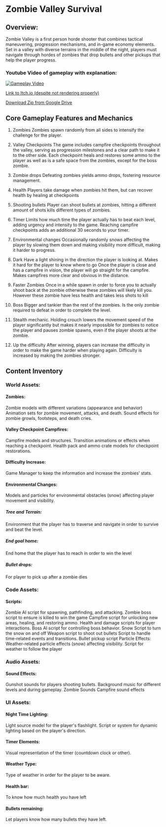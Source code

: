 # Zombie Valley Survival
 
## Overview:
Zombie Valley is a first person horde shooter that combines tactical maneuvering, progression mechanisms, and in-game economy elements. Set in a valley with diverse terrains in the middle of the night, players must navigate through hordes of zombies that drop bullets and other pickups that help the player progress.

### Youtube Video of gameplay with explanation:
[![Gameplay Video](https://img.youtube.com/vi/rHBnnvJ3Pfg/0.jpg)](https://www.youtube.com/watch?v=rHBnnvJ3Pfg)

[Link to Itch.io (despite not rendering properly)](https://dy27.itch.io/sprint-3)

[Download Zip from Google Drive](https://drive.google.com/file/d/17iCuQjZIc8bzvT0cT-tTulBkrISzqptu/view?usp=sharing)

## Core Gameplay Features and Mechanics
1. Zombies
Zombies spawn randomly from all sides to intensify the challenge for the player.

2. Valley Checkpoints
The game includes campfire checkpoints throughout the valley, serving as progression milestones and a clear path to make it to the other side.
Each checkpoint heals and restores some ammo to the player as well as is a safe space from the zombies, except for the boss zombie.

3. Zombie drops
Defeating zombies yields ammo drops, fostering resource management.

4. Health
Players take damage when zombies hit them, but can recover health by healing at checkpoints

5. Shooting bullets
Player can shoot bullets at zombies, hitting a different amount of shots kills different types of zombies.

6. Timer
Limits how much time the player actually has to beat each level, adding urgency and intensity to the game.
Reaching campfire checkpoints adds an additional 30 seconds to your timer.

7. Environmental changes 
Occasionally randomly snows affecting the player by slowing them down and making visibility more difficult, making it harder to progress.
8. Dark
Have a light shining in the direction the player is looking at.
Makes it hard for the player to know where to go
Once the player is close and has a campfire in vision, the player will go straight for the campfire.
Makes campfires more clear and obvious in the distance.

9. Faster Zombies
Once in a while spawn in order to force you to actually shoot back at the zombie otherwise these zombies will likely kill you.
However these zombie have less health and takes less shots to kill

10. Boss
Bigger and tankier than the rest of the zombies.
Is the only zombie required to defeat in order to complete the level.

11. Stealth mechanic.
Holding crouch lowers the movement speed of the player significantly but makes it nearly impossible for zombies to notice the player and pauses zombie spawns, even if the player shoots at the zombie.

12. Up the difficulty
After winning, players can increase the difficulty in order to make the game harder when playing again.
Difficulty is increased by making the zombies stronger.

## Content Inventory
### World Assets:
#### Zombies:
Zombie models with different variations (appearance and behavior)
Animation sets for zombie movement, attacks, and death.
Sound effects for zombie growls, footsteps, and death cries.
#### Valley Checkpoint Campfires:
Campfire models and structures.
Transition animations or effects when reaching a checkpoint.
Health pack and ammo crate models for checkpoint restorations.
#### Difficulty Increase:
Game Manager to keep the information and increase the zombies’ stats.
#### Environmental Changes:
Models and particles for environmental obstacles (snow) affecting player movement and visibility.
##### Tree and Terrain:
Environment that the player has to traverse and navigate in order to survive and beat the level.
##### End goal home:
End home that the player has to reach in order to win the level
##### Bullet drops:
For player to pick up after a zombie dies

### Code Assets:
#### Scripts:
Zombie AI script for spawning, pathfinding, and attacking.
Zombie boss script to ensure is killed to win the game
Campfire script for unlocking new areas, healing, and restoring ammo.
Health and damage scripts for player interactions.
Boss AI script for controlling boss behavior.
Snow Script to turn the snow on and off
Weapon script to shoot out bullets
Script to handle time-related events and transitions.
Bullet pickup script
Particle Effects:
Weather-related particle effects (snow) affecting visibility.
Script for weather to follow the player
### Audio Assets:
#### Sound Effects:
Gunshot sounds for players shooting bullets.
Background music for different levels and during gameplay.
Zombie Sounds
Campfire sound effects
### UI Assets:
#### Night Time Lighting:
Light source model for the player's flashlight.
Script or system for dynamic lighting based on the player's direction.
#### Timer Elements:
Visual representation of the timer (countdown clock or other).
#### Weather Type:
Type of weather in order for the player to be aware.
#### Health bar:
To know how much health you have left
#### Bullets remaining:
Let players know how many bullets they have left.

